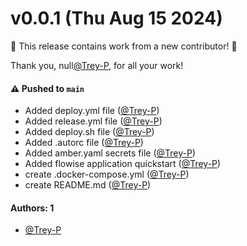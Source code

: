 # v0.0.1 (Thu Aug 15 2024)

:tada: This release contains work from a new contributor! :tada:

Thank you, null[@Trey-P](https://github.com/Trey-P), for all your work!

#### ⚠️ Pushed to `main`

- Added deploy.yml file ([@Trey-P](https://github.com/Trey-P))
- Added release.yml file ([@Trey-P](https://github.com/Trey-P))
- Added deploy.sh file ([@Trey-P](https://github.com/Trey-P))
- Added .autorc file ([@Trey-P](https://github.com/Trey-P))
- Added amber.yaml secrets file ([@Trey-P](https://github.com/Trey-P))
- Added flowise application quickstart ([@Trey-P](https://github.com/Trey-P))
- create .docker-compose.yml ([@Trey-P](https://github.com/Trey-P))
- create README.md ([@Trey-P](https://github.com/Trey-P))

#### Authors: 1

- [@Trey-P](https://github.com/Trey-P)
